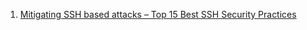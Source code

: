  1. [Mitigating SSH based attacks – Top 15 Best SSH Security Practices](https://securitytrails.com/blog/mitigating-ssh-based-attacks-top-15-best-security-practices)
